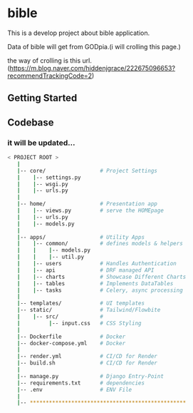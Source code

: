 # bible

This is a develop project about bible application.

Data of bible will get from GODpia.(i will crolling this page.)

the way of crolling is this url.(https://m.blog.naver.com/hiddenjgrace/222675096653?recommendTrackingCode=2)



## Getting Started




## Codebase 
### it will be updated...
```bash
< PROJECT ROOT >
   |
   |-- core/                 # Project Settings 
   |    |-- settings.py 
   |    |-- wsgi.py     
   |    |-- urls.py     
   |
   |-- home/                 # Presentation app 
   |    |-- views.py         # serve the HOMEpage  
   |    |-- urls.py     
   |    |-- models.py
   |
   |-- apps/                 # Utility Apps 
   |    |-- common/          # defines models & helpers
   |    |    |-- models.py   
   |    |    |-- util.py 
   |    |-- users            # Handles Authentication 
   |    |-- api              # DRF managed API
   |    |-- charts           # Showcase Different Charts
   |    |-- tables           # Implements DataTables
   |    |-- tasks            # Celery, async processing
   |
   |-- templates/            # UI templates 
   |-- static/               # Tailwind/Flowbite 
   |    |-- src/             # 
   |         |-- input.css   # CSS Styling
   |
   |-- Dockerfile            # Docker
   |-- docker-compose.yml    # Docker 
   |
   |-- render.yml            # CI/CD for Render
   |-- build.sh              # CI/CD for Render 
   |
   |-- manage.py             # Django Entry-Point
   |-- requirements.txt      # dependencies
   |-- .env                  # ENV File
   |
   |-- *************************************************      
```   

<br />
